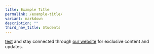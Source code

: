```yaml
---
title: Example Title
permalink: /example-title/
variant: markdown
description: ""
third_nav_title: Students
---
```

<a href="/">test</a> and stay connected through <a href="/ibuildsg-club/home/">our website</a> for exclusive content and updates.